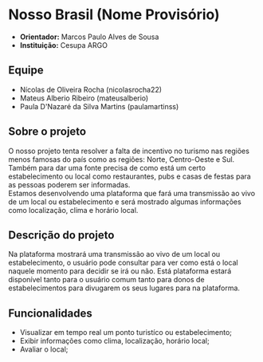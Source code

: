 # Nosso Brasil (Nome Provisório)

- **Orientador:** Marcos Paulo Alves de Sousa
- **Instituição:** Cesupa ARGO

## Equipe

- Nícolas de Oliveira Rocha (nicolasrocha22)
- Mateus Alberio Ribeiro (mateusalberio)
- Paula D'Nazaré da Silva Martins (paulamartinss)

## Sobre o projeto

O nosso projeto tenta resolver a falta de incentivo no turismo nas regiões menos famosas do país como as
regiões: Norte, Centro-Oeste e Sul.\
Também para dar uma fonte precisa de como está um certo estabelecimento ou
local como restaurantes, pubs e casas de festas para as pessoas poderem ser informadas.
\
Estamos desenvolvendo uma plataforma que fará uma transmissão ao vivo de um local ou estabelecimento e será
mostrado algumas informações como localização, clima e horário local.

## Descrição do projeto

Na plataforma mostrará uma transmissão ao vivo de um local ou estabelecimento, o usuário pode consultar para ver
como está o local naquele momento para decidir se irá ou não. Está plataforma estará disponível tanto para o
usuário comum tanto para donos de estabelecimentos para divugarem os seus lugares para na plataforma.

## Funcionalidades

- Visualizar em tempo real um ponto turistíco ou estabelecimento;
- Exibir informações como clima, localização, horário local;
- Avaliar o local;